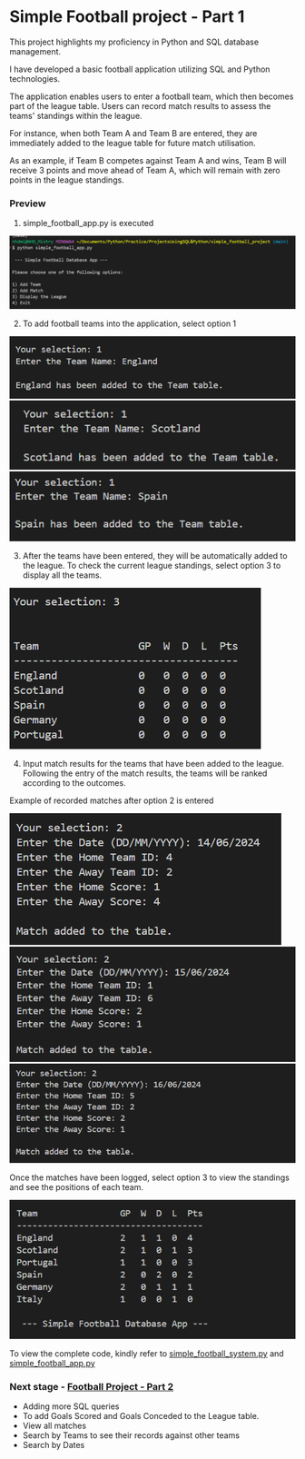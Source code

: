 # Simple Football project - Part 1
This project highlights my proficiency in Python and SQL database management.

I have developed a basic football application utilizing SQL and Python technologies. 

The application enables users to enter a football team, which then becomes part of the league table. Users can record match results to assess the teams' standings within the league.

For instance, when both Team A and Team B are entered, they are immediately added to the league table for future match utilisation.

As an example, if Team B competes against Team A and wins, Team B will receive 3 points and move ahead of Team A, which will remain with zero points in the league standings.

### Preview

1. simple_football_app.py is executed

![](images/sf_menu.png)

2. To add football teams into the application, select option 1

![](images/sf_teams-added1.png) ![](images/sf_teams-added2.png) ![](images/sf_teams-added3.png)

3. After the teams have been entered, they will be automatically added to the league. To check the current league standings, select option 3 to display all the teams.

![](images/sf_blanktable.png)

4. Input match results for the teams that have been added to the league. Following the entry of the match results, the teams will be ranked according to the outcomes.

Example of recorded matches after option 2 is entered

![](images/sf_m1.png) ![](images/sf_m2.png) ![](images/sf_m3.png) 

Once the matches have been logged, select option 3 to view the standings and see the positions of each team.

![](images/sf_after_m_r_ent.png)

To view the complete code, kindly refer to [simple_football_system.py](simple_football_system.py) and [simple_football_app.py](simple_football_app.py)

### Next stage - [Football Project - Part 2](https://github.com/n1k35h/football_project/tree/main/football_project_part2_using-python_-_sql)
- Adding more SQL queries
- To add Goals Scored and Goals Conceded to the League table.
- View all matches
- Search by Teams to see their records against other teams 
- Search by Dates 

